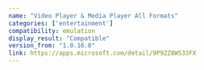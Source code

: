 ```yaml
---
name: "Video Player & Media Player All Formats"
categories: ['entertainment']
compatibility: emulation
display_result: "Compatible"
version_from: "1.0.16.0"
link: https://apps.microsoft.com/detail/9P9ZZ8WS33FX
---
```

